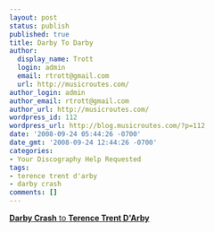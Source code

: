 ```yaml
---
layout: post
status: publish
published: true
title: Darby To Darby
author:
  display_name: Trott
  login: admin
  email: rtrott@gmail.com
  url: http://musicroutes.com/
author_login: admin
author_email: rtrott@gmail.com
author_url: http://musicroutes.com/
wordpress_id: 112
wordpress_url: http://blog.musicroutes.com/?p=112
date: '2008-09-24 05:44:26 -0700'
date_gmt: '2008-09-24 12:44:26 -0700'
categories:
- Your Discography Help Requested
tags:
- terence trent d'arby
- darby crash
comments: []
---
```

<p><a target="_blank" href="http://musicroutes.com/route.php?musicianName=Darby+Crash&musicianName2=Terence+Trent+D%27Arby"><strong>Darby Crash</strong> to <strong>Terence Trent D'Arby</strong></a></p>

